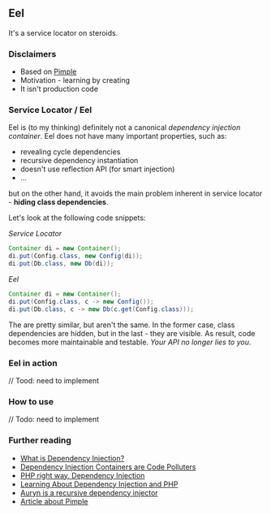 ## Eel

It's a service locator on steroids.

### Disclaimers

* Based on [Pimple](https://pimple.symfony.com/)
* Motivation - learning by creating
* It isn't production code

### Service Locator / Eel

Eel is (to my thinking) definitely not a canonical *dependency injection container*. Eel does not have many important properties, such as:

* revealing cycle dependencies
* recursive dependency instantiation
* doesn't use reflection API (for smart injection)
* ...

but on the other hand, it avoids the main problem inherent in service locator - **hiding class dependencies**.

Let's look at the following code snippets:

*Service Locator*

```java
Container di = new Container();
di.put(Config.class, new Config(di));
di.put(Db.class, new Db(di));
```

*Eel*

```java
Container di = new Container();
di.put(Config.class, c -> new Config());
di.put(Db.class, c -> new Db(c.get(Config.class)));
```

The are pretty similar, but aren't the same. In the former case, class dependencies are hidden, but in the last - they are visible. As result, code becomes more maintainable and testable. *Your API no longer lies to you*.


### Eel in action

// Tood: need to implement

### How to use

// Todo: need to implement

### Further reading

* [What is Dependency Injection?](http://fabien.potencier.org/what-is-dependency-injection.html)
* [Dependency Injection Containers are Code Polluters](https://www.yegor256.com/2014/10/03/di-containers-are-evil.html)
* [PHP right way. Dependency Injection](https://phptherightway.com/#dependency_injection)
* [Learning About Dependency Injection and PHP](http://ralphschindler.com/2011/05/18/learning-about-dependency-injection-and-php)
* [Auryn is a recursive dependency injector](https://github.com/rdlowrey/auryn)
* [Article about Pimple](https://habr.com/ru/post/199296/)
